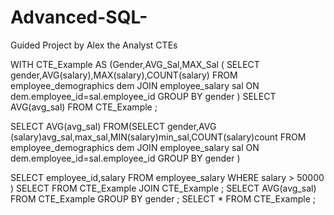# Advanced-SQL-
Guided Project by Alex the Analyst CTEs

WITH  CTE_Example AS (Gender,AVG_Sal,MAX_Sal
(
SELECT gender,AVG(salary),MAX(salary),COUNT(salary)
FROM employee_demographics dem 
JOIN employee_salary sal 
ON dem.employee_id=sal.employee_id 
GROUP BY gender 
)
SELECT AVG(avg_sal)
FROM CTE_Example 
;

SELECT AVG(avg_sal)
FROM(SELECT gender,AVG (salary)avg_sal,max_sal,MIN(salary)min_sal,COUNT(salary)count 
FROM employee_demographics dem 
JOIN employee_salary sal 
ON dem.employee_id=sal.employee_id
GROUP BY gender 
)

SELECT employee_id,salary 
FROM employee_salary WHERE salary > 50000
)
SELECT 
FROM CTE_Example 
JOIN CTE_Example
;
SELECT AVG(avg_sal)
FROM CTE_Example
GROUP BY gender 
;
SELECT *
FROM CTE_Example 
;


